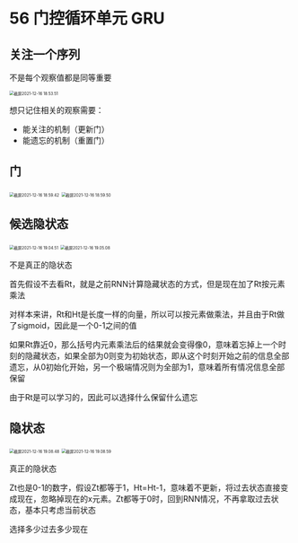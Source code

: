 # 56 门控循环单元 GRU

## 关注一个序列

不是每个观察值都是同等重要

<img src="/Users/hanyixiao/Library/Application Support/typora-user-images/截屏2021-12-16 18.53.51.png" alt="截屏2021-12-16 18.53.51" style="zoom:50%;" />

想只记住相关的观察需要：

- 能关注的机制（更新门）
- 能遗忘的机制（重置门）

## 门

<img src="/Users/hanyixiao/Library/Application Support/typora-user-images/截屏2021-12-16 18.59.42.png" alt="截屏2021-12-16 18.59.42" style="zoom:50%;" />

<img src="/Users/hanyixiao/Library/Application Support/typora-user-images/截屏2021-12-16 18.59.50.png" alt="截屏2021-12-16 18.59.50" style="zoom:50%;" />

## 候选隐状态

<img src="/Users/hanyixiao/Library/Application Support/typora-user-images/截屏2021-12-16 19.04.51.png" alt="截屏2021-12-16 19.04.51" style="zoom:50%;" />

<img src="/Users/hanyixiao/Library/Application Support/typora-user-images/截屏2021-12-16 19.05.08.png" alt="截屏2021-12-16 19.05.08" style="zoom:50%;" />

不是真正的隐状态

首先假设不去看Rt，就是之前RNN计算隐藏状态的方式，但是现在加了Rt按元素乘法

对样本来讲，Rt和Ht是长度一样的向量，所以可以按元素做乘法，并且由于Rt做了sigmoid，因此是一个0-1之间的值

如果Rt靠近0，那么括号内元素乘法后的结果就会变得像0，意味着忘掉上一个时刻的隐藏状态，如果全部为0则变为初始状态，即从这个时刻开始之前的信息全部遗忘，从0初始化开始，另一个极端情况则为全部为1，意味着所有情况信息全部保留

由于Rt是可以学习的，因此可以选择什么保留什么遗忘

## 隐状态

<img src="/Users/hanyixiao/Library/Application Support/typora-user-images/截屏2021-12-16 19.08.48.png" alt="截屏2021-12-16 19.08.48" style="zoom:50%;" />

<img src="/Users/hanyixiao/Library/Application Support/typora-user-images/截屏2021-12-16 19.08.59.png" alt="截屏2021-12-16 19.08.59" style="zoom:50%;" />

真正的隐状态

Zt也是0-1的数字，假设Zt都等于1，Ht=Ht-1，意味着不更新，将过去状态直接变成现在，忽略掉现在的x元素。Zt都等于0时，回到RNN情况，不再拿取过去状态，基本只考虑当前状态

选择多少过去多少现在